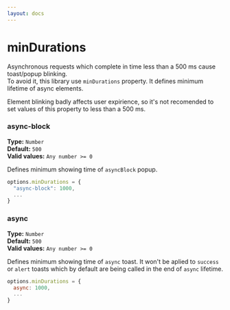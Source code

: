 ```yaml
---
layout: docs
---
```

# minDurations
Asynchronous requests which complete in time less than a 500 ms cause toast/popup blinking.  
To avoid it, this library use `minDurations` property. It defines minimum lifetime of async elements.

Element blinking badly affects user expirience,
so it's not recomended to set values of this property to less than a 500 ms.


### async-block

**Type:**  `Number`  
**Default:** `500`  
**Valid values:** `Any number >= 0`

Defines minimum showing time of `asyncBlock` popup. 
```javascript
options.minDurations = {
  "async-block": 1000,
  ...
}
```
### async

**Type:**  `Number`  
**Default:** `500`  
**Valid values:** `Any number >= 0`

Defines minimum showing time of `async` toast. 
It won't be aplied to `success` or `alert` toasts which by default are being called in the end of `async` lifetime.
```javascript
options.minDurations = {
  async: 1000,
  ...
}
```

